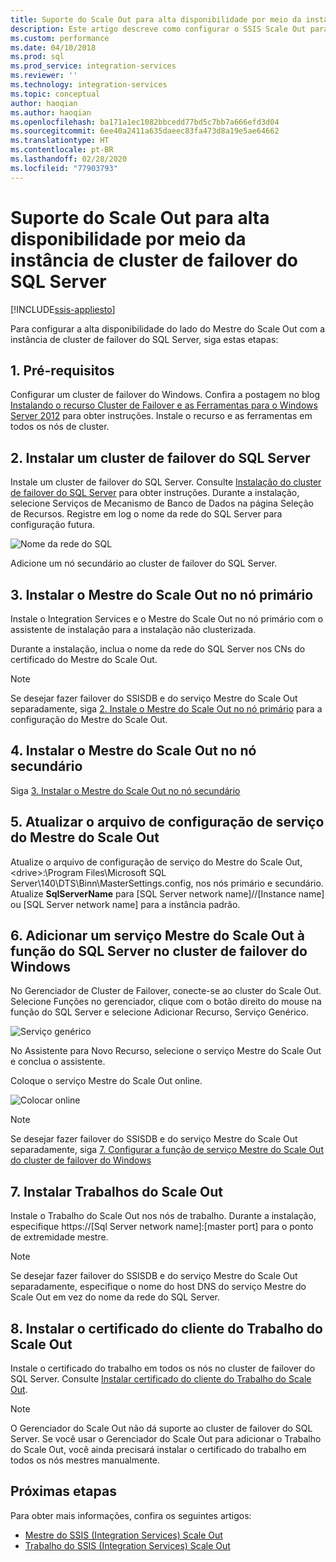 ```yaml
---
title: Suporte do Scale Out para alta disponibilidade por meio da instância de cluster de failover do SQL Server | Microsoft Docs
description: Este artigo descreve como configurar o SSIS Scale Out para alta disponibilidade com a instância de cluster de failover do SQL Server
ms.custom: performance
ms.date: 04/10/2018
ms.prod: sql
ms.prod_service: integration-services
ms.reviewer: ''
ms.technology: integration-services
ms.topic: conceptual
author: haoqian
ms.author: haoqian
ms.openlocfilehash: ba171a1ec1082bbcedd77bd5c7bb7a666efd3d04
ms.sourcegitcommit: 6ee40a2411a635daeec83fa473d8a19e5ae64662
ms.translationtype: HT
ms.contentlocale: pt-BR
ms.lasthandoff: 02/28/2020
ms.locfileid: "77903793"
---
```

# <a name="scale-out-support-for-high-availability-via-sql-server-failover-cluster-instance"></a>Suporte do Scale Out para alta disponibilidade por meio da instância de cluster de failover do SQL Server

[!INCLUDE[ssis-appliesto](../../includes/ssis-appliesto-ssvrpluslinux-asdb-asdw-xxx.md)]



Para configurar a alta disponibilidade do lado do Mestre do Scale Out com a instância de cluster de failover do SQL Server, siga estas etapas:

## <a name="1-prerequisites"></a>1. Pré-requisitos
Configurar um cluster de failover do Windows. Confira a postagem no blog [Instalando o recurso Cluster de Failover e as Ferramentas para o Windows Server 2012](https://blogs.msdn.com/b/clustering/archive/2012/04/06/10291601.aspx) para obter instruções. Instale o recurso e as ferramentas em todos os nós de cluster.

## <a name="2-install-sql-server-failover-cluster"></a>2. Instalar um cluster de failover do SQL Server
Instale um cluster de failover do SQL Server. Consulte [Instalação do cluster de failover do SQL Server](../../sql-server/failover-clusters/install/sql-server-failover-cluster-installation.md) para obter instruções. Durante a instalação, selecione Serviços de Mecanismo de Banco de Dados na página Seleção de Recursos. Registre em log o nome da rede do SQL Server para configuração futura.

![Nome da rede do SQL](media/sql-network-name.PNG)

Adicione um nó secundário ao cluster de failover do SQL Server.

## <a name="3-install-scale-out-master-on-the-primary-node"></a>3. Instalar o Mestre do Scale Out no nó primário
Instale o Integration Services e o Mestre do Scale Out no nó primário com o assistente de instalação para a instalação não clusterizada. 

Durante a instalação, inclua o nome da rede do SQL Server nos CNs do certificado do Mestre do Scale Out.

> [!NOTE]
> Se desejar fazer failover do SSISDB e do serviço Mestre do Scale Out separadamente, siga [2. Instale o Mestre do Scale Out no nó primário](scale-out-support-for-high-availability.md#2-install-scale-out-master-on-the-primary-node) para a configuração do Mestre do Scale Out.

## <a name="4-install-scale-out-master-on-the-secondary-node"></a>4. Instalar o Mestre do Scale Out no nó secundário
Siga [3. Instalar o Mestre do Scale Out no nó secundário](scale-out-support-for-high-availability.md#3-install-scale-out-master-on-the-secondary-node)

## <a name="5-update-the-scale-out-master-service-configuration-file"></a>5. Atualizar o arquivo de configuração de serviço do Mestre do Scale Out
Atualize o arquivo de configuração de serviço do Mestre do Scale Out, \<drive\>:\Program Files\Microsoft SQL Server\140\DTS\Binn\MasterSettings.config, nos nós primário e secundário. Atualize **SqlServerName** para [SQL Server network name]//[Instance name] ou [SQL Server network name] para a instância padrão.

## <a name="6-add-scale-out-master-service-to-sql-server-role-in-windows-failover-cluster"></a>6. Adicionar um serviço Mestre do Scale Out à função do SQL Server no cluster de failover do Windows
No Gerenciador de Cluster de Failover, conecte-se ao cluster do Scale Out. Selecione Funções no gerenciador, clique com o botão direito do mouse na função do SQL Server e selecione Adicionar Recurso, Serviço Genérico. 

![Serviço genérico](media/generic-service.PNG)

No Assistente para Novo Recurso, selecione o serviço Mestre do Scale Out e conclua o assistente. 

Coloque o serviço Mestre do Scale Out online.

![Colocar online](media/bring-online.PNG)

> [!NOTE]
> Se desejar fazer failover do SSISDB e do serviço Mestre do Scale Out separadamente, siga [7. Configurar a função de serviço Mestre do Scale Out do cluster de failover do Windows](scale-out-support-for-high-availability.md#7-configure-the-scale-out-master-service-role-of-the-windows-server-failover-cluster)

## <a name="7-install-scale-out-workers"></a>7. Instalar Trabalhos do Scale Out
Instale o Trabalho do Scale Out nos nós de trabalho. Durante a instalação, especifique https://[Sql Server network name]:[master port] para o ponto de extremidade mestre. 

> [!NOTE]
> Se desejar fazer failover do SSISDB e do serviço Mestre do Scale Out separadamente, especifique o nome do host DNS do serviço Mestre do Scale Out em vez do nome da rede do SQL Server.

## <a name="8-install-scale-out-worker-client-certificate"></a>8. Instalar o certificado do cliente do Trabalho do Scale Out
Instale o certificado do trabalho em todos os nós no cluster de failover do SQL Server. Consulte [Instalar certificado do cliente do Trabalho do Scale Out](walkthrough-set-up-integration-services-scale-out.md#InstallCert).

> [!NOTE]
> O Gerenciador do Scale Out não dá suporte ao cluster de failover do SQL Server. Se você usar o Gerenciador do Scale Out para adicionar o Trabalho do Scale Out, você ainda precisará instalar o certificado do trabalho em todos os nós mestres manualmente.

## <a name="next-steps"></a>Próximas etapas
Para obter mais informações, confira os seguintes artigos:
-   [Mestre do SSIS (Integration Services) Scale Out](integration-services-ssis-scale-out-master.md)
-   [Trabalho do SSIS (Integration Services) Scale Out](integration-services-ssis-scale-out-worker.md)
